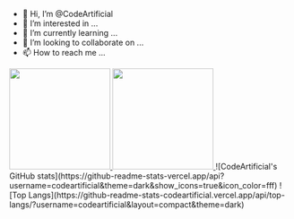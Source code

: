- 👋 Hi, I’m @CodeArtificial
- 👀 I’m interested in ...
- 🌱 I’m currently learning ...
- 💞️ I’m looking to collaborate on ...
- 📫 How to reach me ...

<!---
CodeArtificial/CodeArtificial is a ✨ special ✨ repository because its `README.md` (this file) appears on your GitHub profile.
You can click the Preview link to take a look at your changes.
--->


<a href="https://github.com/CodeArtificial">
  <img height="180em" src="https://github-readme-stats-codeartificial.vercel.app/api?username=codeartificial&theme=dark&show_icons=true&icon_color=fff"/>
  <img height="180em" src="https://github-readme-stats-codeartificial.vercel.app/api/top-langs/?username=codeartificial&layout=compact&theme=dark"/>
</a>
![CodeArtificial's GitHub stats](https://github-readme-stats-vercel.app/api?username=codeartificial&theme=dark&show_icons=true&icon_color=fff)
![Top Langs](https://github-readme-stats-codeartificial.vercel.app/api/top-langs/?username=codeartificial&layout=compact&theme=dark)
